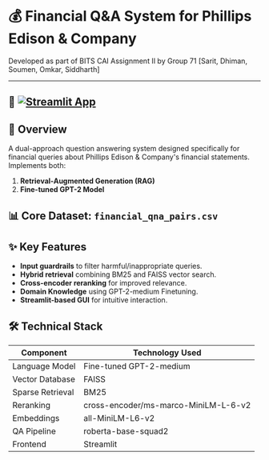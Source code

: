 # 💰 Financial Q&A System for Phillips Edison & Company

Developed as part of BITS CAI Assignment II by Group 71 [Sarit, Dhiman, Soumen, Omkar, Siddharth]

---

## 🌟 [![Streamlit App](https://static.streamlit.io/badges/streamlit_badge_black_white.svg)](https://bits-cai-group-71-assignment-2.streamlit.app/)

## 📌 Overview

A dual-approach question answering system designed specifically for financial queries about Phillips Edison & Company's financial statements. 
Implements both:
1. **Retrieval-Augmented Generation (RAG)**
2. **Fine-tuned GPT-2 Model**

## 📊 Core Dataset: `financial_qna_pairs.csv`

## ✨ Key Features

- **Input guardrails** to filter harmful/inappropriate queries.
- **Hybrid retrieval** combining BM25 and FAISS vector search.
- **Cross-encoder reranking** for improved relevance.
- **Domain Knowledge** using GPT-2-medium Finetuning.
- **Streamlit-based GUI** for intuitive interaction.

## 🛠️ Technical Stack

| Component               | Technology Used                          |
|-------------------------|------------------------------------------|
| Language Model          | Fine-tuned GPT-2-medium                  |
| Vector Database         | FAISS                                    |
| Sparse Retrieval        | BM25                                     |
| Reranking               | cross-encoder/ms-marco-MiniLM-L-6-v2     |
| Embeddings              | all-MiniLM-L6-v2                         |
| QA Pipeline             | roberta-base-squad2                      |
| Frontend                | Streamlit                                |
